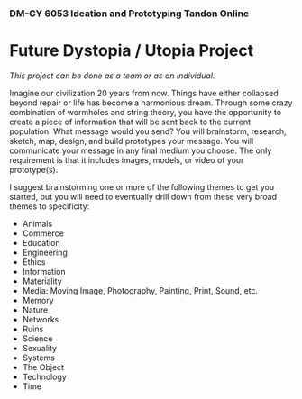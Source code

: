 ### DM-GY 6053 Ideation and Prototyping Tandon Online

# Future Dystopia / Utopia Project


_This project can be done as a team or as an individual._

Imagine our civilization 20 years from now. Things have either collapsed beyond repair or life has become a harmonious dream. Through some crazy combination of wormholes and string theory, you have the opportunity to create a piece of information that will be sent back to the current population. What message would you send? You will brainstorm, research, sketch, map, design, and build prototypes your message. You will communicate your message in any final medium you choose. The only requirement is that it includes images, models, or video of your prototype(s).

I suggest brainstorming one or more of the following themes to get you started, but you will need to eventually drill down from these very broad themes to specificity:

*   Animals
*   Commerce
*   Education
*   Engineering
*   Ethics
*   Information
*   Materiality
*   Media: Moving Image, Photography, Painting, Print, Sound, etc.
*   Memory
*   Nature
*   Networks
*   Ruins
*   Science
*   Sexuality
*   Systems
*   The Object
*   Technology
*   Time
